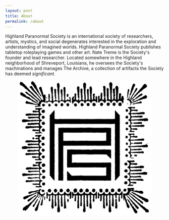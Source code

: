 ```yaml
---
layout: post
title: About
permalink: /about
---
```


Highland Paranormal Society is an international society of researchers, artists, mystics, and social degenerates interested in the exploration and understanding of imagined worlds. Highland Paranormal Society publishes tabletop roleplaying games and other art. Nate Treme is the Society's founder and lead researcher. Located somewhere in the Highland neighborhood of Shreveport, Louisiana, he oversees the Society's machinations and manages The Archive, a collection of artifacts the Society has deemed *significant.*

<figure>
  <img alt="Christopher Hitchens" src="/assets/images/about_logo_doodad.png" />
</figure>
